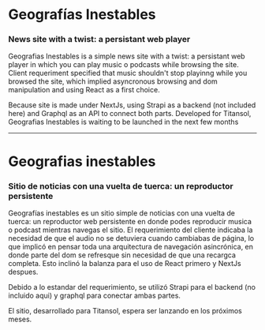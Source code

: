 # Geografías Inestables 

### News site with a twist: a persistant web player

Geografias Inestables is a simple news site with a twist: a persistant web player in which you can play music o podcasts while browsing the site. Client requeriment specified that music shouldn't stop playinng while you browsed the site, which implied asyncronous browsing and dom manipulation and using React as a first choice.

Because site is made under NextJs, using Strapi as a backend (not included here) and Graphql as an API to connect both parts.
Developed for Titansol, Geografias Inestables is waiting to be launched in the next few months


----------

# Geografias inestables

### Sitio de noticias con una vuelta de tuerca: un reproductor persistente

Geografías inestables es un sitio simple de noticias con una vuelta de tuerca: un reproductor web persistente en donde podes reproducir musica o podcast mientras navegas el sitio. El requerimiento del cliente indicaba la necesidad de que el audio no se detuviera cuando cambiabas de página, lo que implicó en pensar toda una arquitectura de navegación asincrónica, en donde parte del dom se refresque sin necesidad de que una recargca completa. Esto inclinó la balanza para el uso de React primero y NextJs despues.

Debido a lo estandar del requerimiento, se utilizó Strapi para el backend (no incluido aqui) y graphql para conectar ambas partes.

El sitio, desarrollado para Titansol, espera ser lanzando en los próximos meses.
